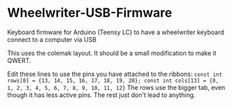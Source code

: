 # Wheelwriter-USB-Firmware
Keyboard firmware for Arduino (Teensy LC) to have a wheelwriter keyboard connect to a computer via USB

This uses the colemak layout. It should be a small modification to make it QWERT.

Edit these lines to use the pins you have attached to the ribbons:
`
const int rows[8] = {13, 14, 15, 16, 17, 18, 19, 20};
const int cols[13] = {0, 1, 2, 3, 4, 5, 6, 7, 8, 9, 10, 11, 12}
`
The rows use the bigger tab, even though it has less active pins. The rest just don't lead to anything.
